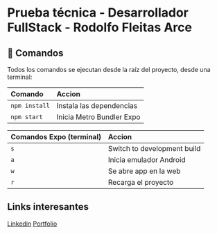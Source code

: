 # Prueba técnica - Desarrollador FullStack - Rodolfo Fleitas Arce

## 🧞 Comandos

Todos los comandos se ejecutan desde la raíz del proyecto, desde una terminal:

| Comando                   | Accion                                           |
| :------------------------ | :----------------------------------------------- |
| `npm install`             | Instala las dependencias                         |
| `npm start`               | Inicia Metro Bundler Expo                        |


| Comandos Expo (terminal)  | Accion                                           |
| :------------------------ | :----------------------------------------------- |
| `s`                       | Switch to development build                      |
| `a`                       | Inicia emulador Android                          |
| `w`                       | Se abre app en la web                            |
| `r`                       | Recarga el proyecto                              |


## Links interesantes
[Linkedin](https://www.linkedin.com/in/rodo-fleitas/)
[Portfolio](https://portfolio-rodo-fleitas-arce.netlify.app/)

